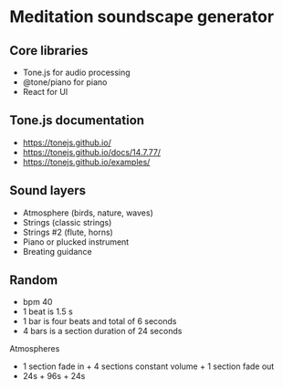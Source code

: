 # Meditation soundscape generator

## Core libraries

- Tone.js for audio processing
- @tone/piano for piano
- React for UI

## Tone.js documentation

- https://tonejs.github.io/
- https://tonejs.github.io/docs/14.7.77/
- https://tonejs.github.io/examples/

## Sound layers

- Atmosphere (birds, nature, waves)
- Strings (classic strings)
- Strings #2 (flute, horns)
- Piano or plucked instrument
- Breating guidance

## Random

- bpm 40
- 1 beat is 1.5 s
- 1 bar is four beats and total of 6 seconds
- 4 bars is a section duration of 24 seconds

Atmospheres

- 1 section fade in + 4 sections constant volume + 1 section fade out
- 24s + 96s + 24s
